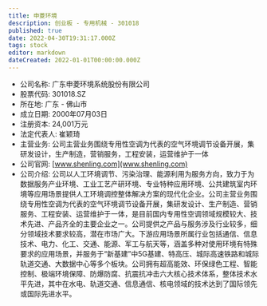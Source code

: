 ```yaml
---
title: 申菱环境
description: 创业板 - 专用机械 - 301018
published: true
date: 2022-04-30T19:31:17.000Z
tags: stock
editor: markdown
dateCreated: 2022-01-01T00:00:00.000Z
---
```


- 公司名称: 广东申菱环境系统股份有限公司
- 股票代码: 301018.SZ
- 所在地: 广东 - 佛山市
- 成立日期: 2000年07月03日
- 注册资本: 24,001万元
- 法定代表人: 崔颖琦
- 主营业务: 公司主营业务围绕专用性空调为代表的空气环境调节设备开展，集研发设计，生产制造，营销服务，工程安装，运营维护于一体
- 公司官网: [www.shenling.com](www.shenling.com)
- 公司介绍: 公司以人工环境调节、污染治理、能源利用为服务方向，致力于为数据服务产业环境、工业工艺产研环境、专业特种应用环境、公共建筑室内环境等应用场景提供人工环境调控整体解决方案的现代化企业。公司主营业务围绕专用性空调为代表的空气环境调节设备开展，集研发设计、生产制造、营销服务、工程安装、运营维护于一体，是目前国内专用性空调领域规模较大、技术先进、产品齐全的主要企业之一。公司提供之产品与服务涉及行业较多，细分领域技术要求较高，潜在市场广大。下游应用场景所属行业包括通信、信息技术、电力、化工、交通、能源、军工与航天等，涵盖多种对使用环境有特殊要求的应用场景，并服务于“新基建”中5G基建、特高压、城际高速铁路和城际轨道交通、大数据中心等多个板块。公司拥有超高能效、环保绿色工程、智能控制、极端环境保障、防爆防腐、抗震抗冲击六大核心技术体系，整体技术水平先进，其中在水电、轨道交通、信息通信、核电领域的技术达到了国际领先或国际先进水平。


